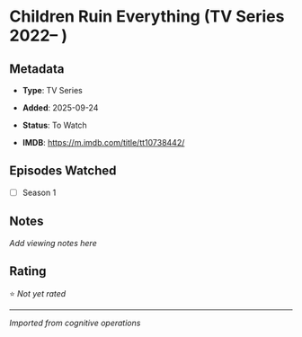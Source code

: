# Children Ruin Everything (TV Series 2022– )

## Metadata
- **Type**: TV Series
- **Added**: 2025-09-24

- **Status**: To Watch
- **IMDB**: https://m.imdb.com/title/tt10738442/

## Episodes Watched
- [ ] Season 1

## Notes
*Add viewing notes here*

## Rating
⭐ *Not yet rated*

---
*Imported from cognitive operations*